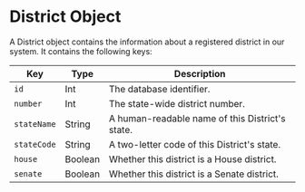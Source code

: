 # District Object

A District object contains the information about a registered district in our system.
It contains the following keys:

| Key | Type | Description |
| --- | ---- | ----------- |
| `id` | Int | The database identifier. |
| `number` | Int | The state-wide district number. |
| `stateName` | String | A human-readable name of this District's state. |
| `stateCode` | String | A two-letter code of this District's state. |
| `house` | Boolean | Whether this district is a House district. |
| `senate` | Boolean | Whether this district is a Senate district. |